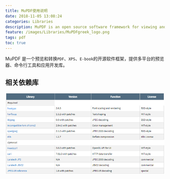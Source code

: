 ```yaml
---
title: MuPDF使用说明
date: 2018-11-05 13:08:24
categories: Libraries
description: MuPDF is an open source software framework for viewing and converting PDF, XPS, and E-book documents.
feature: /images/Libraries/MuPDFgreek_logo.png
tags: pdf
toc: true
---
```


MuPDF 是一个预览和转换`PDF`、`XPS`、`E-book`的开源软件框架，提供多平台的预览器、命令行工具和应用开发库。
<!-- More -->

## 相关依赖库
![Thirdpart libraries used by MuPDF](/images/Libraries/MuPDFgreek_thirdpart_libs.png)

